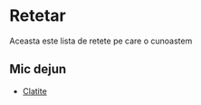 # Retetar

Aceasta este lista de retete pe care o cunoastem

## Mic dejun

- [Clatite](/retete/clatite.md)